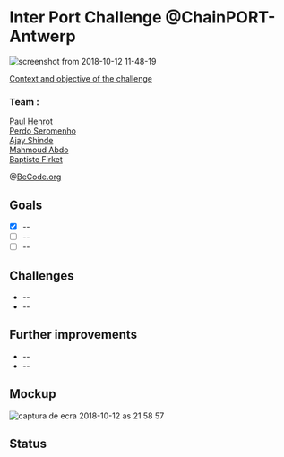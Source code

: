 # Inter Port Challenge @ChainPORT-Antwerp

![screenshot from 2018-10-12 11-48-19](https://user-images.githubusercontent.com/18186452/46862354-f03d0a00-ce14-11e8-9240-5267c12efd55.png)

[Context and objective of the challenge](https://www.chainporthack.com/challenge2)

### Team : 
[Paul Henrot](https://github.com/makemyA)  
[Perdo Seromenho](https://github.com/perdroseromenho)  
[Ajay Shinde](https://github.com/ajaykian)  
[Mahmoud Abdo]()  
[Baptiste Firket](https://github.com/baptistefkt)  

@[BeCode.org](https://becode.org)

## Goals
* [x] --
* [ ] -- 
* [ ] --

## Challenges
* --
* --

## Further improvements
* --
* --

## Mockup

![captura de ecra 2018-10-12 as 21 58 57](https://user-images.githubusercontent.com/18186452/46900501-7738c380-cea3-11e8-9bed-65d4e2a74bde.png)

## Status

